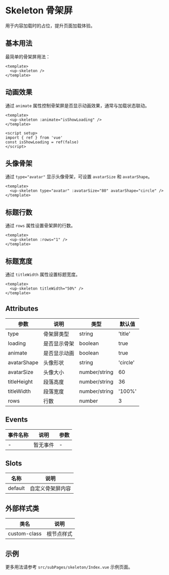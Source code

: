 # Skeleton 骨架屏

用于内容加载时的占位，提升页面加载体验。

## 基本用法

最简单的骨架屏用法：

```vue
<template>
  <up-skeleton />
</template>
```

## 动画效果

通过 `animate` 属性控制骨架屏是否显示动画效果，通常与加载状态联动。

```vue
<template>
  <up-skeleton :animate="isShowLoading" />
</template>

<script setup>
import { ref } from 'vue'
const isShowLoading = ref(false)
</script>
```

## 头像骨架

通过 `type="avatar"` 显示头像骨架，可设置 `avatarSize` 和 `avatarShape`。

```vue
<template>
  <up-skeleton type="avatar" :avatarSize="80" avatarShape="circle" />
</template>
```

## 标题行数

通过 `rows` 属性设置骨架屏的行数。

```vue
<template>
  <up-skeleton :rows="1" />
</template>
```

## 标题宽度

通过 `titleWidth` 属性设置标题宽度。

```vue
<template>
  <up-skeleton titleWidth="50%" />
</template>
```

## Attributes

| 参数         | 说明         | 类型              | 默认值    |
| ------------ | ------------ | ----------------- | --------- |
| type         | 骨架屏类型   | string            | 'title'   |
| loading      | 是否显示骨架 | boolean           | true      |
| animate      | 是否显示动画 | boolean           | true      |
| avatarShape  | 头像形状     | string            | 'circle'  |
| avatarSize   | 头像大小     | number/string     | 60        |
| titleHeight  | 段落高度     | number/string     | 36        |
| titleWidth   | 段落宽度     | number/string     | '100%'    |
| rows         | 行数         | number            | 3         |

## Events

| 事件名称 | 说明         | 参数 |
| -------- | ------------ | ---- |
| -        | 暂无事件     | -    |

## Slots

| 名称    | 说明         |
| ------- | ------------ |
| default | 自定义骨架屏内容 |

## 外部样式类

| 类名         | 说明       |
| ------------ | ---------- |
| custom-class | 根节点样式 |

## 示例

更多用法请参考 `src/subPages/skeleton/Index.vue` 示例页面。
